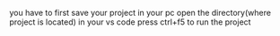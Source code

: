 you have to first save your project in your pc 
open the directory(where project is located) in your vs code
press ctrl+f5 to run the project

